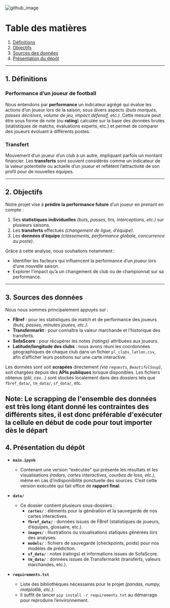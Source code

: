 ![github_image](https://github.com/user-attachments/assets/cbf90e1f-43be-4299-a157-bdab48761a08)



# Table des matières

1. [Définitions](#1-définitions)  
2. [Objectifs](#2-objectifs)  
3. [Sources des données](#3-sources-des-données)  
4. [Présentation du dépôt](#4-présentation-du-dépôt)

---

## 1. Définitions

### Performance d’un joueur de football
Nous entendons par **performance** un indicateur agrégé qui évalue les actions d’un joueur lors de la saison, sous divers aspects *(buts marqués, passes décisives, volume de jeu, impact défensif, etc.)*. Cette mesure peut être sous forme de note (ou **rating**) calculée sur la base des données brutes (statistiques de matchs, évaluations experts, etc.) et permet de comparer des joueurs évoluant à différents postes.

### Transfert
Mouvement d’un joueur d’un club à un autre, impliquant parfois un montant financier. Les **transferts** sont souvent considérés comme un indicateur de la valeur potentielle ou actuelle d’un joueur et reflètent l’attractivité de son profil pour de nouvelles équipes.

---

## 2. Objectifs

Notre projet vise à **prédire la performance future** d’un joueur en prenant en compte :

1. Ses **statistiques individuelles** *(buts, passes, tirs, interceptions, etc.)* sur plusieurs saisons.  
2. Les **transferts** effectués *(changement de ligue, d’équipe)*.  
3. Les **données d’équipe** *(classements, performance globale, concurrence au poste)*.

Grâce à cette analyse, nous souhaitons notamment :

- Identifier les facteurs qui influencent la performance d’un joueur lors d’une nouvelle saison.  
- Explorer l’impact qu’a un changement de club ou de championnat sur sa performance.

---

## 3. Sources des données

Nous nous sommes principalement appuyés sur :

- **FBref** : pour les statistiques de match et de performance des joueurs *(buts, passes, minutes jouées, etc.)*.  
- **Transfermarkt** : pour connaître la valeur marchande et l’historique des transferts.  
- **SofaScore** : pour récupérer les notes *(ratings)* attribuées aux joueurs.  
- **Latitude/longitude des clubs** : nous avons réuni les coordonnées géographiques de chaque club dans un fichier `pl_clubs_latlon.csv`, afin d’afficher leurs positions sur une carte interactive.

Les données sont soit **scrapées** directement *(via `requests`, `BeautifulSoup`)*, soit chargées depuis des **APIs publiques** lorsque disponibles. Les fichiers obtenus (pkl, csv…) sont stockés localement dans des dossiers tels que `fbref_data/`, `tm_data/`, `sf_data/`, etc.

Note: Le scrapping de l'ensemble des données est très long étant donné les contraintes des différents sites, il est donc préférable d'exécuter la cellule en début de code pour tout importer dès le départ
---

## 4. Présentation du dépôt

- **`main.ipynb`**   
  - Contenant une version “exécutée” qui présente les résultats et les visualisations *(radars, cartes interactives, courbes de loss, etc.)*, même en cas d’indisponibilité ponctuelle des sources. C’est cette version exécutée qui fait office de **rapport final**.

- **`data/`**  
  - Ce dossier contient plusieurs sous-dossiers :  
    - **`cartes/`** : éléments pour la génération et la sauvegarde de nos cartes interactives.  
    - **`fbref_data/`** : données issues de FBref (statistiques de joueurs, d’équipes, glossaire, etc.).  
    - **`images/`** : illustrations ou visualisations statiques générées lors des analyses.  
    - **`models/`** : fichiers de sauvegarde (checkpoints, poids) pour nos modèles de prédiction.  
    - **`sf_data/`** : notes (ratings) et informations issues de SofaScore.  
    - **`tm_data/`** : données issues de Transfermarkt (transferts, valeurs marchandes, etc.).

- **`requirements.txt`**  
  - Liste des bibliothèques nécessaires pour le projet *(pandas, numpy, matplotlib, etc.)*.  
  - Il suffit de lancer `pip install -r requirements.txt` au démarrage pour reproduire l’environnement.
